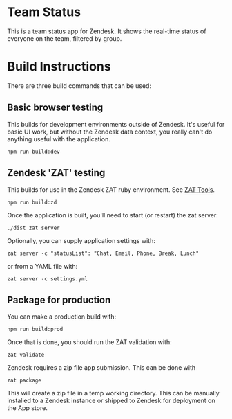 # Team Status

This is a team status app for Zendesk. It shows the real-time status of everyone on the team, filtered by group.

# Build Instructions

There are three build commands that can be used:

## Basic browser testing

This builds for development environments outside of Zendesk. It's useful for basic UI work, but without the Zendesk data context, you really can't do anything useful with the application.

```
npm run build:dev
```

## Zendesk 'ZAT' testing

This builds for use in the Zendesk ZAT ruby environment. See [ZAT Tools](https://developer.zendesk.com/apps/docs/developer-guide/zat).

```
npm run build:zd
```

Once the application is built, you'll need to start (or restart) the zat server:

```
./dist zat server
```

Optionally, you can supply application settings with:

```
zat server -c "statusList": "Chat, Email, Phone, Break, Lunch"
```

or from a YAML file with:

```
zat server -c settings.yml
```

## Package for production

You can make a production build with:

```
npm run build:prod
```

Once that is done, you should run the ZAT validation with:

```
zat validate
```

Zendesk requires a zip file app submission. This can be done with

```
zat package
```

This will create a zip file in a temp working directory. This can be manually installed to a Zendesk instance or shipped to Zendesk for deployment on the App store.
